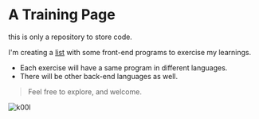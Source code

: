 # A Training Page
this is only a repository to store code.

I'm creating a <a href="https://carlxd9.github.io/CodeTraining/" target="_blank">list</a> with some front-end programs to exercise my learnings. 
* Each exercise will have a same program in different languages.
* There will be other back-end languages as well. 


> Feel free to explore, and welcome.

<img src="http://1.bp.blogspot.com/-Aav1a74qTs0/VfhYALs4DII/AAAAAAAAT-k/DxFLw5RtFgE/s1600/kid-sunglasses-indiana-pacers.gif" alt="k00l">
